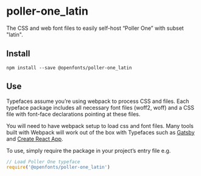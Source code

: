 
# poller-one_latin

The CSS and web font files to easily self-host “Poller One” with subset "latin".

## Install

`npm install --save @openfonts/poller-one_latin`

## Use

Typefaces assume you’re using webpack to process CSS and files. Each typeface
package includes all necessary font files (woff2, woff) and a CSS file with
font-face declarations pointing at these files.

You will need to have webpack setup to load css and font files. Many tools built
with Webpack will work out of the box with Typefaces such as [Gatsby](https://github.com/gatsbyjs/gatsby)
and [Create React App](https://github.com/facebookincubator/create-react-app).

To use, simply require the package in your project’s entry file e.g.

```javascript
// Load Poller One typeface
require('@openfonts/poller-one_latin')
```
